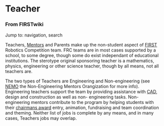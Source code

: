 # Teacher

### From FIRSTwiki

Jump to: navigation, search

Teachers, [Mentors](Mentors "Mentors" ) and Parents make up the
non-student aspect of [FIRST](http://www.usfirst.org/robotics/index.html
"http://www.usfirst.org/robotics/index.html" ) Robotics Competition team. FRC
teams are in most cases supported by a school, to some degree, though some do
exist independant of educational institutions. The sterotype original
sponsoring teacher is a mathematics, physics, engineering or other science
teacher, though by all means, not all teachers are.

The two types of Teachers are Engineering and Non-engineering (see
[NEMO](NEMO "NEMO" ) the Non-Engineering Mentors Orangization for
more info). Engineering teachers support the team by providing assistance with
[CAD](CAD "CAD" ), design and construction as well as non-
engineering tasks. Non-engineering mentors contribute to the program by
helping students with their [chairmans
award](/index.php?title=Chairmans_award&action=edit "Chairmans award" ) entry,
animation, fundraising and team coordination and theming. Neither list of jobs
is complete by any means, and in many cases, Teachers jobs may overlap.


